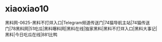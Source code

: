 # xiaoxiao10
黑料网-0625-黑料不打烊入口|Telegram频道传送门|74猫导航主站|74猫传送门|78黑料网|51吃瓜|黑料曝料网|黑料在线|独家黑料|黑料不打烊入口|黑料大事记|黑料|今日吃瓜在线|881比鸭
